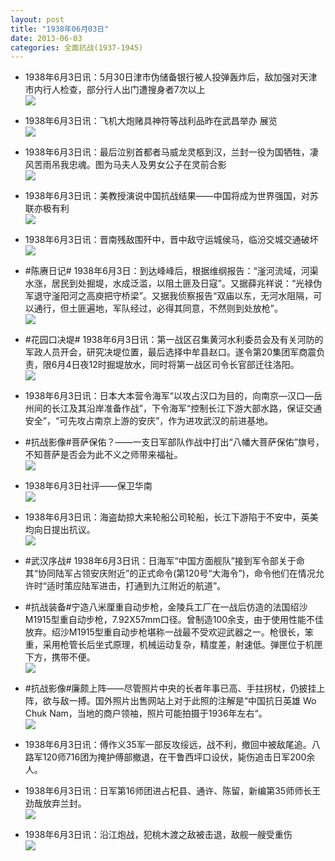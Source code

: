 ```yaml
---
layout: post
title: "1938年06月03日"
date: 2013-06-03
categories: 全面抗战(1937-1945)
---
```


<meta name="referrer" content="no-referrer" />

- 1938年6月3日讯：5月30日津市伪储备银行被人投弹轰炸后，敌加强对天津市内行人检查，部分行人出门遭搜身者7次以上 <br/><img src="https://ww1.sinaimg.cn/large/aca367d8jw1e5bce17xiaj20980i8gmo.jpg" />

- 1938年6月3日讯：飞机大炮赌具神符等战利品昨在武昌举办 展览 <br/><img src="https://ww1.sinaimg.cn/large/aca367d8jw1e5bbj36af5j209609kdgo.jpg" />

- 1938年6月3日讯：最后泣别首都者马威龙灵柩到汉，兰封一役为国牺牲，凄风苦雨吊我忠魂。图为马夫人及男女公子在灵前合影 <br/><img src="https://ww1.sinaimg.cn/large/aca367d8jw1e5b9sj4q9oj20kp0fan0h.jpg" />

- 1938年6月3日讯：美教授演说中国抗战结果——中国将成为世界强国，对苏联亦极有利 <br/><img src="https://ww1.sinaimg.cn/large/aca367d8jw1e5b829h0m4j209v0aa0tr.jpg" />

- 1938年6月3日讯：晋南残敌围歼中，晋中敌守运城侯马，临汾交城交通破坏 <br/><img src="https://ww1.sinaimg.cn/large/aca367d8jw1e5b6bo4vg6j20bk0v0ae9.jpg" />

- #陈赓日记# 1938年6月3日：到达峰峰后，根据维纲报告：“滏河流域，河渠水涨，居民到处掘堤，水成泛滥，以阻土匪及日寇”。又据薛兆祥说：“光禄伪军退守滏阳河之高庾把守桥梁”。又据我侦察报告“双庙以东，无河水阻隔，可以通行，但土匪遍地，军队经过，必得其同意，不然则到处放枪”。 <br/><img src="https://ww4.sinaimg.cn/large/aca367d8jw1e5b1zsm99cj20b40f6ta3.jpg" />

- #花园口决堤# 1938年6月3日讯：第一战区召集黄河水利委员会及有关河防的军政人员开会，研究决堤位置，最后选择中牟县赵口。遂令第20集团军商震负责，限6月4日夜12时掘堤放水，同时将第一战区司令长官部迁往洛阳。 <br/><img src="https://ww3.sinaimg.cn/large/aca367d8jw1e5b092jt9aj20fd0dv75w.jpg" />

- 1938年6月3日讯：日本大本营令海军“以攻占汉口为目的，向南京—汉口—岳州间的长江及其沿岸准备作战”，下令海军“控制长江下游大部水路，保证交通安全”，“可先攻占南京上游的安庆”，作为进攻武汉的前进基地。 

- #抗战影像#菩萨保佑？——一支日军部队作战中打出“八幡大菩萨保佑”旗号，不知菩萨是否会为此不义之师带来福祉。 <br/><img src="https://ww2.sinaimg.cn/large/aca367d8jw1e5awt41dwoj20hs0brtaj.jpg" />

- 1938年6月3日社评——保卫华南 <br/><img src="https://ww3.sinaimg.cn/large/aca367d8jw1e5av23yulij20c10u1wia.jpg" />

- 1938年6月3日讯：海盗劫掠大来轮船公司轮船，长江下游陷于不安中，英美均向日提出抗议。 <br/><img src="https://ww1.sinaimg.cn/large/aca367d8jw1e5atv6rtzgj20ff0a475a.jpg" />

- #武汉序战# 1938年6月3日讯：日海军“中国方面舰队”接到军令部关于命其“协同陆军占领安庆附近”的正式命令(第120号“大海令”)，命令他们在情况允许时“适时策应陆军进击，打通到九江附近的航道”。 

- #抗战装备#宁造八米厘重自动步枪，金陵兵工厂在一战后仿造的法国绍沙M1915型重自动步枪，7.92X57mm口径。曾制造100余支，由于使用性能不佳放弃。绍沙M1915型重自动步枪堪称一战最不受欢迎武器之一。枪很长，笨重，采用枪管长后坐式原理，机械运动复杂，精度差，射速低。弹匣位于机匣下方，携带不便。 <br/><img src="https://ww4.sinaimg.cn/large/aca367d8jw1e5arlri64hj20gm06omx9.jpg" />

- #抗战影像#廉颇上阵——尽管照片中央的长者年事已高、手拄拐杖，仍披挂上阵，欲与敌一搏。国外照片出售网站上对于此照的注解是“中国抗日英雄 Wo Chuk Nam，当地的商户领袖，照片可能拍摄于1936年左右“。 <br/><img src="https://ww4.sinaimg.cn/large/aca367d8jw1e5apvb34qzj20jp0n1ae7.jpg" />

- 1938年6月3日讯：傅作义35军一部反攻绥远，战不利，撤回中被敌尾追。八路军120师716团为掩护傅部撤退，在干鲁西坪口设伏，毙伤追击日军200余人。 

- 1938年6月3日讯：日军第16师团进占杞县、通许、陈留，新编第35师师长王劲哉放弃兰封。　　 <br/><img src="https://ww3.sinaimg.cn/large/aca367d8jw1e5amedo7ojj208c0a2wf4.jpg" />

- 1938年6月3日讯：沿江炮战，犯桃木渡之敌被击退，敌舰一艘受重伤 <br/><img src="https://ww4.sinaimg.cn/large/aca367d8jw1e5akxn2g8vj20970ko0us.jpg" />

